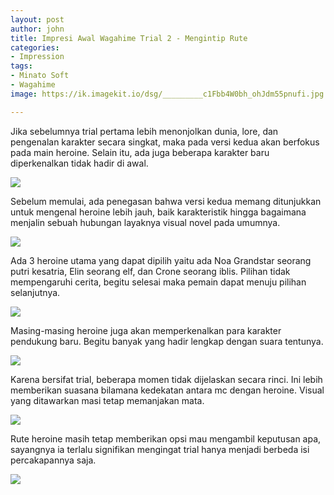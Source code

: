 ```yaml
---
layout: post
author: john
title: Impresi Awal Wagahime Trial 2 - Mengintip Rute
categories:
- Impression
tags:
- Minato Soft
- Wagahime
image: https://ik.imagekit.io/dsg/_________c1Fbb4W0bh_ohJdm55pnufi.jpg

---
```

Jika sebelumnya trial pertama lebih menonjolkan dunia, lore, dan pengenalan karakter secara singkat, maka pada versi kedua akan berfokus pada main heroine. Selain itu, ada juga beberapa karakter baru diperkenalkan tidak hadir di awal.

![](https://ik.imagekit.io/dsg/_________xLcT0dmGnS_q51v1Ue5elJ.jpg)

Sebelum memulai, ada penegasan bahwa versi kedua memang ditunjukkan untuk mengenal heroine lebih jauh, baik karakteristik hingga bagaimana menjalin sebuah hubungan layaknya visual novel pada umumnya.

![](https://ik.imagekit.io/dsg/_________ZCBGdRXTps_juSGqcckock.jpg)

Ada 3 heroine utama yang dapat dipilih yaitu ada Noa Grandstar seorang putri kesatria, Elin seorang elf, dan Crone seorang iblis. Pilihan tidak mempengaruhi cerita, begitu selesai maka pemain dapat menuju pilihan selanjutnya.

![](https://ik.imagekit.io/dsg/_________jrR6kixEqo_lxA3b42QQ7hl.jpg)

Masing-masing heroine juga akan memperkenalkan para karakter pendukung baru. Begitu banyak yang hadir lengkap dengan suara tentunya.

![](https://ik.imagekit.io/dsg/_________rG3hp788eE_DTC2wZC0F.jpg)

Karena bersifat trial, beberapa momen tidak dijelaskan secara rinci. Ini lebih memberikan suasana bilamana kedekatan antara mc dengan heroine. Visual yang ditawarkan masi tetap memanjakan mata.

![](https://ik.imagekit.io/dsg/_________FXhZh1qtj8_SWFVh2uF_.jpg)

Rute heroine masih tetap memberikan opsi mau mengambil keputusan apa, sayangnya ia terlalu signifikan mengingat trial hanya menjadi berbeda isi percakapannya saja.

![](https://ik.imagekit.io/dsg/_________n590CLdZMY_cVnapgb1pVF.jpg)